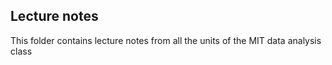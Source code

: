 ## Lecture notes
This folder contains lecture notes from all the units of the MIT data analysis class

